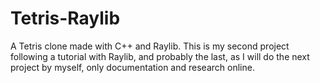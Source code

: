 # Tetris-Raylib
 A Tetris clone made with C++ and Raylib.
 This is my second project following a tutorial with Raylib, and probably the last, as I will do the next project by myself, only documentation and research online.
